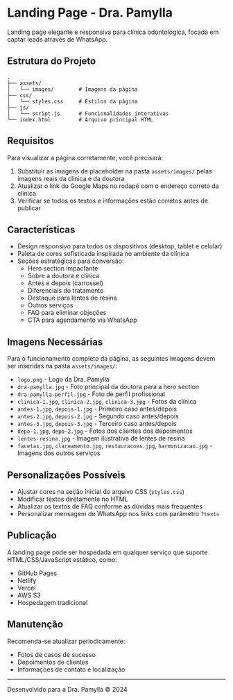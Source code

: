 # Landing Page - Dra. Pamylla

Landing page elegante e responsiva para clínica odontológica, focada em captar leads através de WhatsApp.

## Estrutura do Projeto

```
.
├── assets/
│   └── images/        # Imagens da página
├── css/
│   └── styles.css     # Estilos da página
├── js/
│   └── script.js      # Funcionalidades interativas
└── index.html         # Arquivo principal HTML
```

## Requisitos

Para visualizar a página corretamente, você precisará:

1. Substituir as imagens de placeholder na pasta `assets/images/` pelas imagens reais da clínica e da doutora
2. Atualizar o link do Google Maps no rodapé com o endereço correto da clínica
3. Verificar se todos os textos e informações estão corretos antes de publicar

## Características

- Design responsivo para todos os dispositivos (desktop, tablet e celular)
- Paleta de cores sofisticada inspirada no ambiente da clínica
- Seções estratégicas para conversão:
  - Hero section impactante
  - Sobre a doutora e clínica
  - Antes e depois (carrossel)
  - Diferenciais do tratamento
  - Destaque para lentes de resina
  - Outros serviços
  - FAQ para eliminar objeções
  - CTA para agendamento via WhatsApp

## Imagens Necessárias

Para o funcionamento completo da página, as seguintes imagens devem ser inseridas na pasta `assets/images/`:

- `logo.png` - Logo da Dra. Pamylla
- `dra-pamylla.jpg` - Foto principal da doutora para a hero section
- `dra-pamylla-perfil.jpg` - Foto de perfil profissional
- `clinica-1.jpg`, `clinica-2.jpg`, `clinica-3.jpg` - Fotos da clínica
- `antes-1.jpg`, `depois-1.jpg` - Primeiro caso antes/depois
- `antes-2.jpg`, `depois-2.jpg` - Segundo caso antes/depois
- `antes-3.jpg`, `depois-3.jpg` - Terceiro caso antes/depois
- `depo-1.jpg`, `depo-2.jpg` - Fotos dos clientes dos depoimentos
- `lentes-resina.jpg` - Imagem ilustrativa de lentes de resina
- `facetas.jpg`, `clareamento.jpg`, `restauracoes.jpg`, `harmonizacao.jpg` - Imagens dos outros serviços

## Personalizações Possíveis

- Ajustar cores na seção inicial do arquivo CSS (`styles.css`)
- Modificar textos diretamente no HTML
- Atualizar os textos de FAQ conforme as dúvidas mais frequentes
- Personalizar mensagem de WhatsApp nos links com parâmetro `?text=`

## Publicação

A landing page pode ser hospedada em qualquer serviço que suporte HTML/CSS/JavaScript estático, como:

- GitHub Pages
- Netlify
- Vercel
- AWS S3
- Hospedagem tradicional

## Manutenção

Recomenda-se atualizar periodicamente:

- Fotos de casos de sucesso
- Depoimentos de clientes
- Informações de contato e localização

---

Desenvolvido para a Dra. Pamylla © 2024 